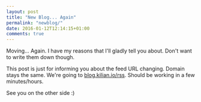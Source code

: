 ```yaml
---
layout: post
title: "New Blog... Again"
permalink: "newblog/"
date: 2016-01-12T12:14:15+01:00
comments: true
---
```


Moving... Again. I have my reasons that I'll gladly tell you about. Don't want to write them down though.

This post is just for informing you about the feed URL changing. Domain stays the same. We're going to [blog.kilian.io/rss](http://blog.kilian.io/rss). Should be working in a few minutes/hours.

See you on the other side :)
